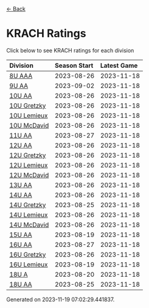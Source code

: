 [<- Back](../readme.md)
# KRACH Ratings
Click below to see KRACH ratings for each division

| Division | Season Start | Latest Game |
| :-- | :-- | :-- |
| [8U AAA](8U-AAA-ratings.md) | 2023-08-26 | 2023-11-18 |
| [9U AA](9U-AA-ratings.md) | 2023-09-02 | 2023-11-18 |
| [10U AA](10U-AA-ratings.md) | 2023-08-26 | 2023-11-18 |
| [10U Gretzky](10U-Gretzky-ratings.md) | 2023-08-26 | 2023-11-18 |
| [10U Lemieux](10U-Lemieux-ratings.md) | 2023-08-26 | 2023-11-18 |
| [10U McDavid](10U-McDavid-ratings.md) | 2023-08-26 | 2023-11-18 |
| [11U AA](11U-AA-ratings.md) | 2023-08-27 | 2023-11-18 |
| [12U AA](12U-AA-ratings.md) | 2023-08-26 | 2023-11-18 |
| [12U Gretzky](12U-Gretzky-ratings.md) | 2023-08-26 | 2023-11-18 |
| [12U Lemieux](12U-Lemieux-ratings.md) | 2023-08-26 | 2023-11-18 |
| [12U McDavid](12U-McDavid-ratings.md) | 2023-08-26 | 2023-11-18 |
| [13U AA](13U-AA-ratings.md) | 2023-08-26 | 2023-11-18 |
| [14U AA](14U-AA-ratings.md) | 2023-08-26 | 2023-11-18 |
| [14U Gretzky](14U-Gretzky-ratings.md) | 2023-08-25 | 2023-11-18 |
| [14U Lemieux](14U-Lemieux-ratings.md) | 2023-08-26 | 2023-11-18 |
| [14U McDavid](14U-McDavid-ratings.md) | 2023-08-26 | 2023-11-18 |
| [15U AA](15U-AA-ratings.md) | 2023-08-19 | 2023-11-18 |
| [16U AA](16U-AA-ratings.md) | 2023-08-27 | 2023-11-18 |
| [16U Gretzky](16U-Gretzky-ratings.md) | 2023-08-26 | 2023-11-18 |
| [16U Lemieux](16U-Lemieux-ratings.md) | 2023-08-19 | 2023-11-18 |
| [18U A](18U-A-ratings.md) | 2023-08-20 | 2023-11-18 |
| [18U AA](18U-AA-ratings.md) | 2023-08-25 | 2023-11-18 |

Generated on 2023-11-19 07:02:29.441837.
